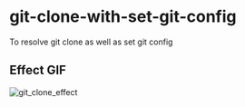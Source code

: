 # git-clone-with-set-git-config
To resolve git clone as well as set git config

## Effect GIF
![git_clone_effect](https://user-images.githubusercontent.com/32833804/118669471-59385a00-b828-11eb-8d65-671139b0eef9.gif)

